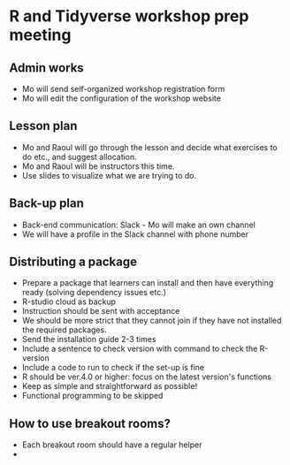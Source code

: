 # R and Tidyverse workshop prep meeting

## Admin works
- Mo will send self-organized workshop registration form
- Mo will edit the configuration of the workshop website

## Lesson plan
- Mo and Raoul will go through the lesson and decide what exercises to do etc., and suggest allocation.
- Mo and Raoul will be instructors this time.
- Use slides to visualize what we are trying to do.

## Back-up plan 
- Back-end communication: Slack - Mo will make an own channel
- We will have a profile in the Slack channel with phone number

## Distributing a package
- Prepare a package that learners can install and then have everything ready (solving dependency issues etc.)
- R-studio cloud as backup
- Instruction should be sent with acceptance
- We should be more strict that they cannot join if they have not installed the required packages.
- Send the installation guide 2-3 times
- Include a sentence to check version with command to check the R-version
- Include a code to run to check if the set-up is fine
- R should be ver.4.0 or higher: focus on the latest version's functions
- Keep as simple and straightforward as possible!
- Functional programming to be skipped 

## How to use breakout rooms?
- Each breakout room should have a regular helper
- 
